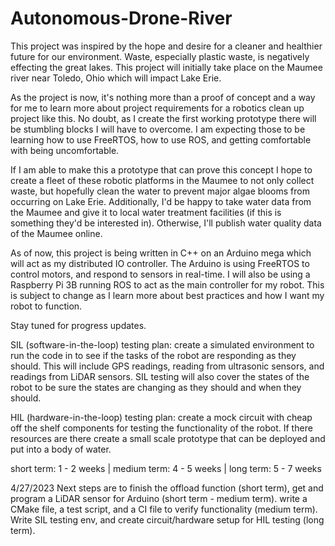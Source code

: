 # Autonomous-Drone-River
This project was inspired by the hope and desire for a cleaner and healthier future for our environment. Waste, especially plastic waste, is negatively effecting the great
lakes. This project will initially take place on the Maumee river near Toledo, Ohio which will impact Lake Erie. 

As the project is now, it's nothing more than a proof of concept and a way for me to learn more about project requirements for a robotics clean up project like this. 
No doubt, as I create the first working prototype there will be stumbling blocks I will have to overcome. I am expecting those to be learning how to use FreeRTOS, how to use
ROS, and getting comfortable with being uncomfortable. 

If I am able to make this a prototype that can prove this concept I hope to create a fleet of these robotic platforms in the Maumee to not only collect waste, but hopefully
clean the water to prevent major algae blooms from occurring on Lake Erie. Additionally, I'd be happy to take water data from the Maumee and give it to local water treatment
facilities (if this is something they'd be interested in). Otherwise, I'll publish water quality data of the Maumee online.

As of now, this project is being written in C++ on an Arduino mega which will act as my distributed IO controller. The Arduino is using FreeRTOS to control motors, and respond
to sensors in real-time. I will also be using a Raspberry Pi 3B running ROS to act as the main controller for my robot. This is subject to change as I learn more about best
practices and how I want my robot to function. 

Stay tuned for progress updates.

SIL (software-in-the-loop) testing plan: create a simulated environment to run the code in to see if the tasks of the robot are responding as they 
should. This will include GPS readings, reading from ultrasonic sensors, and readings from LiDAR sensors. SIL testing will also cover the states of the robot to be sure the 
states are changing as they should and when they should.

HIL (hardware-in-the-loop) testing plan: create a mock circuit with cheap off the shelf components for testing the functionality of the robot. If there resources are there 
create a small scale prototype that can be deployed and put into a body of water.

short term: 1 - 2 weeks |
medium term: 4 - 5 weeks |
long term: 5 - 7 weeks

4/27/2023
Next steps are to finish the offload function (short term), get and program a LiDAR sensor for Arduino (short term - medium term). write a CMake file, a test script, and a CI file to verify functionality (medium term). Write SIL testing env, and create circuit/hardware setup for HIL testing (long term).
